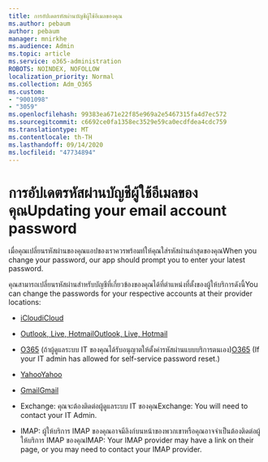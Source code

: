 ```yaml
---
title: การอัปเดตรหัสผ่านบัญชีผู้ใช้อีเมลของคุณ
ms.author: pebaum
author: pebaum
manager: mnirkhe
ms.audience: Admin
ms.topic: article
ms.service: o365-administration
ROBOTS: NOINDEX, NOFOLLOW
localization_priority: Normal
ms.collection: Adm_O365
ms.custom:
- "9001098"
- "3059"
ms.openlocfilehash: 99383ea671e22f85e969a2e5467315fa4d7ec572
ms.sourcegitcommit: c6692ce0fa1358ec3529e59ca0ecdfdea4cdc759
ms.translationtype: MT
ms.contentlocale: th-TH
ms.lasthandoff: 09/14/2020
ms.locfileid: "47734894"
---
```

# <a name="updating-your-email-account-password"></a><span data-ttu-id="70485-102">การอัปเดตรหัสผ่านบัญชีผู้ใช้อีเมลของคุณ</span><span class="sxs-lookup"><span data-stu-id="70485-102">Updating your email account password</span></span>

<span data-ttu-id="70485-103">เมื่อคุณเปลี่ยนรหัสผ่านของคุณแอปของเราควรพร้อมท์ให้คุณใส่รหัสผ่านล่าสุดของคุณ</span><span class="sxs-lookup"><span data-stu-id="70485-103">When you change your password, our app should prompt you to enter your latest password.</span></span>

<span data-ttu-id="70485-104">คุณสามารถเปลี่ยนรหัสผ่านสำหรับบัญชีที่เกี่ยวข้องของคุณได้ที่ตำแหน่งที่ตั้งของผู้ให้บริการดังนี้</span><span class="sxs-lookup"><span data-stu-id="70485-104">You can change the passwords for your respective accounts at their provider locations:</span></span>

- [<span data-ttu-id="70485-105">iCloud</span><span class="sxs-lookup"><span data-stu-id="70485-105">iCloud</span></span>](https://support.apple.com/HT201487)

- [<span data-ttu-id="70485-106">Outlook, Live, Hotmail</span><span class="sxs-lookup"><span data-stu-id="70485-106">Outlook, Live, Hotmail</span></span>](https://account.live.com/password/reset)

- <span data-ttu-id="70485-107">[O365](https://passwordreset.microsoftonline.com) (ถ้าผู้ดูแลระบบ IT ของคุณได้รับอนุญาตให้ตั้งค่ารหัสผ่านแบบบริการตนเอง)</span><span class="sxs-lookup"><span data-stu-id="70485-107">[O365](https://passwordreset.microsoftonline.com) (If your IT admin has allowed for self-service password reset.)</span></span>

- [<span data-ttu-id="70485-108">Yahoo</span><span class="sxs-lookup"><span data-stu-id="70485-108">Yahoo</span></span>](https://login.yahoo.com/account/challenge/username?done=https%3A%2F%2Fwww.yahoo.com%2F&authMechanism=secondary&chllngnm=base&sessionIndex=QQ--)

- [<span data-ttu-id="70485-109">Gmail</span><span class="sxs-lookup"><span data-stu-id="70485-109">Gmail</span></span>](https://support.google.com/mail/answer/41078?co=GENIE.Platform%3DDesktop&hl=en)

- <span data-ttu-id="70485-110">Exchange: คุณจะต้องติดต่อผู้ดูแลระบบ IT ของคุณ</span><span class="sxs-lookup"><span data-stu-id="70485-110">Exchange: You will need to contact your IT Admin.</span></span>

- <span data-ttu-id="70485-111">IMAP: ผู้ให้บริการ IMAP ของคุณอาจมีลิงก์บนหน้าของพวกเขาหรือคุณอาจจำเป็นต้องติดต่อผู้ให้บริการ IMAP ของคุณ</span><span class="sxs-lookup"><span data-stu-id="70485-111">IMAP: Your IMAP provider may have a link on their page, or you may need to contact your IMAP provider.</span></span>